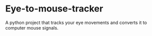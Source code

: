 # Eye-to-mouse-tracker
A python project that tracks your eye movements and converts it to computer mouse signals. 
